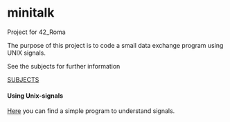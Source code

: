 # minitalk
Project for 42_Roma

The purpose of this project is to code a small data exchange program using UNIX signals.

See the subjects for further information

[SUBJECTS](Resources/en.subject.pdf)

#### Using Unix-signals

[Here](Resources/test_signal.c) you can find a simple program to understand signals.

